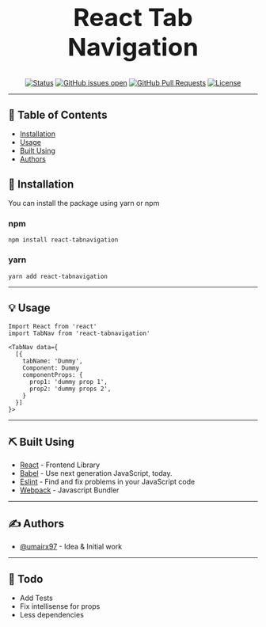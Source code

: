<h1 align="center" style="font-size: 50px; border:none;">React Tab Navigation</h1>

<div align="center" style="border: transparent">

[![Status](https://img.shields.io/badge/status-active-success.svg)]()
[![GitHub issues open](https://img.shields.io/github/issues/CrossOps-Enterprise/react-tabnavigation)](https://github.com/CrossOps-Enterprise/react-tabnavigation/issues)
[![GitHub Pull Requests](https://img.shields.io/github/issues-pr/CrossOps-enterprise/react-tabnavigation)](https://github.com/CrossOps-Enterprise/react-tabnavigation/pulls)
[![License](https://img.shields.io/badge/license-MIT-blue.svg)](/LICENSE)

</div>

---

## 📝 Table of Contents

- [Installation](#installation)
- [Usage](#usage)
- [Built Using](#built_using)
- [Authors](#authors)

## 🚀 Installation <a name="installation"></a>

You can install the package using yarn or npm

### npm
```
npm install react-tabnavigation
```

### yarn
```
yarn add react-tabnavigation
```
---
## 💡 Usage <a name="usage"></a>

```
Import React from 'react'
import TabNav from 'react-tabnavigation'

<TabNav data={
  [{
    tabName: 'Dummy',
    Component: Dummy
    componentProps: {
      prop1: 'dummy prop 1',
      prop2: 'dummy props 2',
    }
  }]
}>
```
---

## ⛏️ Built Using <a name = "built_using"></a>

- [React](https://reactjs.org/) - Frontend Library
- [Babel](https://babeljs.io/) - Use next generation JavaScript, today.
- [Eslint](https://eslint.org/) - Find and fix problems in your JavaScript code
- [Webpack](https://webpack.js.org/) - Javascript Bundler

---
## ✍️ Authors <a name = "authors"></a>

- [@umairx97](https://github.com/umairx97) - Idea & Initial work

---
## 🤖 Todo 
- Add Tests
- Fix intellisense for props
- Less dependencies